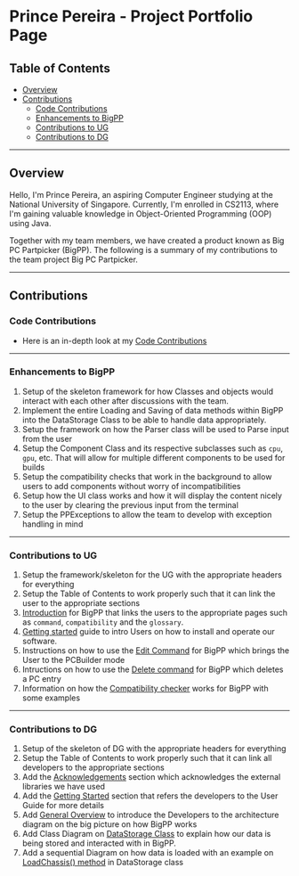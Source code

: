 <!-- omit in toc -->
# Prince Pereira - Project Portfolio Page

<!-- omit in toc -->
## Table of Contents
- [Overview](#overview)
- [Contributions](#contributions)
  - [Code Contributions](#code-contributions)
  - [Enhancements to BigPP](#enhancements-to-bigpp)
  - [Contributions to UG](#contributions-to-ug)
  - [Contributions to DG](#contributions-to-dg)

___

## Overview
Hello, I'm Prince Pereira, an aspiring Computer Engineer studying at the National University of Singapore. Currently, I'm enrolled in CS2113, where I'm gaining valuable knowledge in Object-Oriented Programming (OOP) using Java.

Together with my team members, we have created a product known as Big PC Partpicker (BigPP). The following is a summary of my contributions to the team project Big PC Partpicker.

___

## Contributions

### Code Contributions
 - Here is an in-depth look at my [Code Contributions](https://nus-cs2113-ay2223s2.github.io/tp-dashboard/?search=Magmanat&breakdown=true&sort=groupTitle%20dsc&sortWithin=title&timeframe=commit&mergegroup=&groupSelect=groupByRepos&checkedFileTypes=docs~functional-code~test-code~other&since=2023-02-17)

___

### Enhancements to BigPP
1. Setup of the skeleton framework for how Classes and objects would interact with each other after discussions with the team.
2. Implement the entire Loading and Saving of data methods within BigPP into the DataStorage Class to be able to handle data appropriately.
3. Setup the framework on how the Parser class will be used to Parse input from the user
4. Setup the Component Class and its respective subclasses such as `cpu`, `gpu`, etc. That will allow for multiple different components to be used for builds
5. Setup the compatibility checks that work in the background to allow users to add components without worry of incompatibilities 
6. Setup how the UI class works and how it will display the content nicely to the user by clearing the previous input from the terminal
7. Setup the PPExceptions to allow the team to develop with exception handling in mind

___

### Contributions to UG
1. Setup the framework/skeleton for the UG with the appropriate headers for everything
2. Setup the Table of Contents to work properly such that it can link the user to the appropriate sections
3. [Introduction](https://github.com/AY2223S2-CS2113-T12-2/tp/blob/master/docs/UserGuide.md#introduction) for BigPP that links the users to the appropriate pages such as `command`, `compatibility` and the `glossary`.
4. [Getting started](https://github.com/AY2223S2-CS2113-T12-2/tp/blob/master/docs/UserGuide.md#getting-started) guide to intro Users on how to install and operate our software.
5. Instructions on how to use the [Edit Command](https://github.com/AY2223S2-CS2113-T12-2/tp/blob/master/docs/UserGuide.md#edit-command) for BigPP which brings the User to the PCBuilder mode
6. Intructions on how to use the [Delete command](https://github.com/AY2223S2-CS2113-T12-2/tp/blob/master/docs/UserGuide.md#delete-command) for BigPP which deletes a PC entry
7. Information on how the [Compatibility checker](https://github.com/AY2223S2-CS2113-T12-2/tp/blob/master/docs/UserGuide.md#compatibility-check) works for BigPP with some examples

___

### Contributions to DG
1. Setup of the skeleton of DG with the appropriate headers for everything
2. Setup the Table of Contents to work properly such that it can link all developers to the appropriate sections
3. Add the [Acknowledgements](https://github.com/AY2223S2-CS2113-T12-2/tp/blob/master/docs/DeveloperGuide.md#acknowledgements) section which acknowledges the external libraries we have used
4. Add the [Getting Started](https://github.com/AY2223S2-CS2113-T12-2/tp/blob/master/docs/DeveloperGuide.md#getting-started) section that refers the developers to the User Guide for more details
5. Add [General Overview](https://github.com/AY2223S2-CS2113-T12-2/tp/blob/master/docs/DeveloperGuide.md#general-overview) to introduce the Developers to the architecture diagram on the big picture on how BigPP works
6. Add Class Diagram on [DataStorage Class](https://github.com/AY2223S2-CS2113-T12-2/tp/blob/master/docs/DeveloperGuide.md#datastorage-class) to explain how our data is being stored and interacted with in BigPP.
7. Add a sequential Diagram on how data is loaded with an example on [LoadChassis() method](https://github.com/AY2223S2-CS2113-T12-2/tp/blob/master/docs/DeveloperGuide.md#-loadchassis-method-) in DataStorage class
